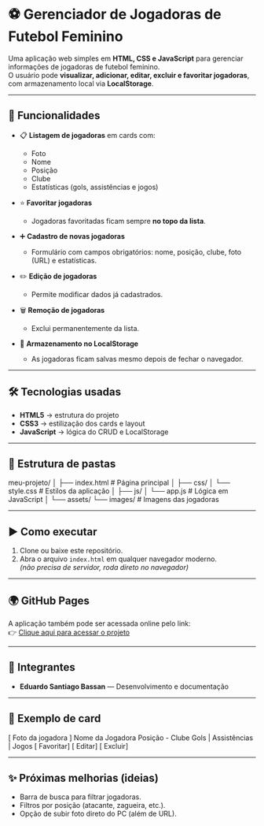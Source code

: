 # ⚽ Gerenciador de Jogadoras de Futebol Feminino

Uma aplicação web simples em **HTML, CSS e JavaScript** para gerenciar informações de jogadoras de futebol feminino.  
O usuário pode **visualizar, adicionar, editar, excluir e favoritar jogadoras**, com armazenamento local via **LocalStorage**.

---

## 🚀 Funcionalidades

- 📋 **Listagem de jogadoras** em cards com:
  - Foto
  - Nome
  - Posição
  - Clube
  - Estatísticas (gols, assistências e jogos)

- ⭐ **Favoritar jogadoras**  
  - Jogadoras favoritadas ficam sempre **no topo da lista**.

- ➕ **Cadastro de novas jogadoras**  
  - Formulário com campos obrigatórios: nome, posição, clube, foto (URL) e estatísticas.

- ✏️ **Edição de jogadoras**  
  - Permite modificar dados já cadastrados.

- 🗑️ **Remoção de jogadoras**  
  - Exclui permanentemente da lista.

- 💾 **Armazenamento no LocalStorage**  
  - As jogadoras ficam salvas mesmo depois de fechar o navegador.

---

## 🛠️ Tecnologias usadas

- **HTML5** → estrutura do projeto  
- **CSS3** → estilização dos cards e layout  
- **JavaScript** → lógica do CRUD e LocalStorage  

---

## 📂 Estrutura de pastas

meu-projeto/
│
├── index.html          # Página principal
│
├── css/
│   └── style.css       # Estilos da aplicação
│
├── js/
│   └── app.js          # Lógica em JavaScript
│
└── assets/
    └── images/         # Imagens das jogadoras

---

## ▶️ Como executar

1. Clone ou baixe este repositório.
2. Abra o arquivo `index.html` em qualquer navegador moderno.  
   *(não precisa de servidor, roda direto no navegador)*

---

## 🌍 GitHub Pages

A aplicação também pode ser acessada online pelo link:  
👉 [Clique aqui para acessar o projeto](https://edubassan.github.io/CRUD-WebDev/)

---

## 👥 Integrantes

- **Eduardo Santiago Bassan** — Desenvolvimento e documentação   

---

## 📸 Exemplo de card

[ Foto da jogadora ]
Nome da Jogadora
Posição - Clube
 Gols |  Assistências |  Jogos
[ Favoritar] [ Editar] [ Excluir]

---

## ✨ Próximas melhorias (ideias)

- Barra de busca para filtrar jogadoras.  
- Filtros por posição (atacante, zagueira, etc.).  
- Opção de subir foto direto do PC (além de URL).  
